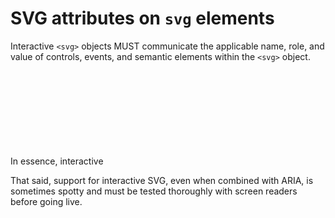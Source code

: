 # SVG attributes on `svg` elements

Interactive `<svg>` objects MUST communicate the applicable name, role, and value of controls, events, and semantic elements within the `<svg>` object.

In essence, interactive <svg> objects must abide by the same types of accessibility principles that govern the use of custom ARIA widgets. In fact, an interactive <svg> object may be coded as a custom ARIA widget. Roles like button, checkbox, tablist, and others can be added to elements within ARIA widgets.

That said, support for interactive SVG, even when combined with ARIA, is sometimes spotty and must be tested thoroughly with screen readers before going live.

